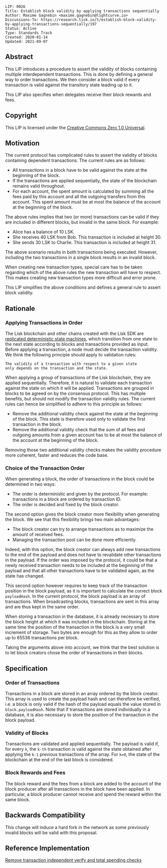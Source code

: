 ```
LIP: 0026
Title: Establish block validity by applying transactions sequentially
Author: Maxime Gagnebin <maxime.gagnebin@lightcurve.io>
Discussions-To: https://research.lisk.io/t/establish-block-validity-by-applying-transactions-sequentially/197
Status: Active
Type: Standards Track
Created: 2020-01-14
Updated: 2021-09-07
```

## Abstract

This LIP introduces a procedure to assert the validity of blocks containing multiple interdependent transactions.  This is done by defining a general way to order transactions. We then consider a block valid if every transaction is valid against the transitory state leading up to it.

This LIP also specifies when delegates receive their block rewards and fees.

## Copyright

This LIP is licensed under the [Creative Commons Zero 1.0 Universal](https://creativecommons.org/publicdomain/zero/1.0/).

## Motivation

The current protocol has complicated rules to assert the validity of blocks containing dependent transactions. The current rules are as follows:

* All transactions in a block have to be valid against the state at the beginning of the block.
* If the transactions are applied sequentially, the state of the blockchain remains valid throughout.
* For each account, the spent amount is calculated by summing all the fees paid by this account and all the outgoing transfers from this account.
This spent amount must be at most the balance of the account at the beginning of the block.

The above rules implies that two (or more) transactions can be valid if they are included in different blocks, but invalid in the same block. For example:

* Alice has a balance of 10 LSK.
* She receives 40 LSK from Bob. This transaction is included at height 30.
* She sends 30 LSK to Charlie. This transaction is included at height 31.

The above scenario results in both transactions being executed. However, including the two transactions in a single block results in an invalid block.

When creating new transaction types, special care has to be taken regarding which of the above rules the new transaction will have to respect. This makes creating new transaction types more difficult and error prone.

This LIP simplifies the above conditions and defines a general rule to assert block validity.

## Rationale

### Applying Transactions in Order

The Lisk blockchain and other chains created with the Lisk SDK are [replicated deterministic state machines](https://en.wikipedia.org/wiki/State_machine_replication), which transition from one state to the next state according to blocks and transactions provided as input. Before applying a transaction, a node must decide the transaction validity. We think the following principle should apply to validation rules:

    The validity of a transaction with respect to a given state
    only depends on the transaction and the state.

When applying a group of transactions of the Lisk blockchain, they are applied sequentially. Therefore, it is natural to validate each transaction against the state on which it will be applied. Transactions are grouped in blocks to be agreed on by the consensus protocol. This has multiple benefits, but should not modify the transaction validity rules. The current rules can hence be simplified to adhere to this principle as follows:

* Remove the additional validity check against the state at the beginning of the block. This state is therefore used only to validate the first transaction in the block.
* Remove the additional validity check that the sum of all fees and outgoing amounts from a given account has to be at most the balance of the account at the beginning of the block.

Removing those two additional validity checks makes the validity procedure more coherent, faster and reduces the code base.

### Choice of the Transaction Order

When generating a block, the order of transactions in the block could be determined in two ways:

* The order is deterministic and given by the protocol. For example: transactions in a block are ordered by transaction ID.
* The order is decided and fixed by the block creator.

The second option gives the block creator more flexibility when generating the block. We see that this flexibility brings two main advantages:

* The block creator can try to arrange transactions as to maximize the amount of received fees.
* Managing the transaction pool can be done more efficiently.

Indeed, with this option, the block creator can always add new transactions to the end of the payload and does not have to revalidate other transactions in the payload. If the order was imposed by the protocol, it could be that a newly received transaction needs to be included at the beginning of the payload and that all other transactions have to be validated again, as the state has changed.

This second option however requires to keep track of the transaction position in the block payload, as it is important to calculate the correct block `payloadHash`. In the current protocol, the block payload is an array of transactions. When broadcasting blocks, transactions are sent in this array and are thus kept in the same order.

When storing a transaction in the database, it is already necessary to store the block height at which it was included in the blockchain. Storing at the same time the position of the transaction in the block is a very small increment of storage. Two bytes are enough for this as they allow to order up to 65536 transactions per block.

Taking the arguments above into account, we think that the best solution is to let block creators chose the order of transactions in their blocks.

## Specification

### Order of Transactions

Transactions in a block are stored in an array ordered by the block creator. This array is used to create the payload hash and can therefore be verified, i.e. a block is only valid if the hash of the payload equals the value stored in `block.payloadHash`. Note that if transactions are stored individually in a database, it is also necessary to store the position of the transaction in the block payload.

### Validity of Blocks

Transactions are validated and applied sequentially. The payload is valid if, for every `k`, the `k-th` transaction is valid against the state obtained after applying the `k-1` previous transactions of the array. For `k=0`, the state of the blockchain at the end of the last block is considered.

### Block Rewards and Fees

The block reward and the fees from a block are added to the account of the block producer after all transactions in the block have been applied. In particular, a block producer cannot receive and spend the reward within the same block.

## Backwards Compatibility

This change will induce a hard fork in the network as some previously invalid blocks will be valid with this proposal.

## Reference Implementation

[Remove transaction independent verify and total spending checks](https://github.com/LiskHQ/lisk-sdk/issues/4845)
